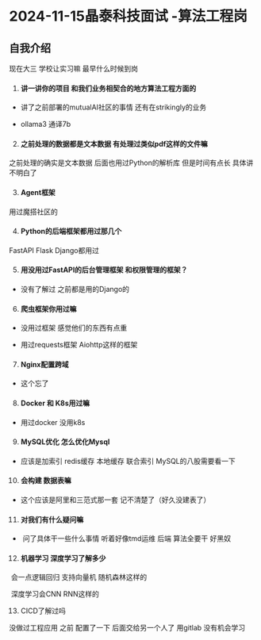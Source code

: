 # 2024-11-15晶泰科技面试 -算法工程岗

## 自我介绍

现在大三 学校让实习嘛 最早什么时候到岗  

1. #### 讲一讲你的项目 和我们业务相契合的地方算法工程方面的

- 讲了之前部署的mutualAI社区的事情 还有在strikingly的业务


- ollama3 通译7b 


2. #### 之前处理的数据都是文本数据 有处理过类似pdf这样的文件嘛

之前处理的确实是文本数据 后面也用过Python的解析库 但是时间有点长 具体讲不明白了

3. #### Agent框架
 
 用过魔搭社区的
 
4. #### Python的后端框架都用过那几个

  FastAPI Flask Django都用过

5. #### 用没用过FastAPI的后台管理框架 和权限管理的框架？

- 没有了解过 之前都是用的Django的


6. #### 爬虫框架你用过嘛

- 没用过框架 感觉他们的东西有点重


- 用过requests框架 Aiohttp这样的框架 


7. #### Nginx配置跨域 

- 这个忘了


8. #### Docker 和 K8s用过嘛

- 用过docker 没用k8s


9. #### MySQL优化 怎么优化Mysql

- 应该是加索引  redis缓存 本地缓存 联合索引 MySQL的八股需要看一下


10. #### 会构建 数据表嘛

- 这个应该是阿里和三范式那一套 记不清楚了（好久没建表了）

11. #### 对我们有什么疑问嘛 

- ​	问了具体干一些什么事情 听着好像tmd运维 后端 算法全要干 好黑奴

12. #### 机器学习 深度学习了解多少

​	会一点逻辑回归 支持向量机 随机森林这样的 

​	深度学习会CNN RNN这样的

13. CICD了解过吗 

  没做过工程应用 之前 配置了一下 后面交给另一个人了 用gitlab 没有机会学习 



